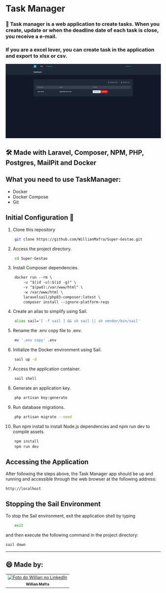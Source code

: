 # Task Manager    
### 📝 Task manager is a web application to create tasks. When you create, update or when the deadline date of each task is close, you receive a e-mail.  
### If you are a excel lover, you can create task in the application and export to xlsx or csv. 
<img src="home.png" alt="super-gestao">

## 🛠️ Made with Laravel, Composer, NPM, PHP, Postgres, MailPit and Docker

## What you need to use TaskManager:

- Docker
- Docker Compose
- Git

## Initial Configuration 🚀

1. Clone this repository
   
```bash
    git clone https://github.com/WillianMafra/Super-Gestao.git
```

2. Access the project directory.

``` bash
    cd Super-Gestao
```

3. Install Composer dependencies.

```docker
    docker run --rm \
        -u "$(id -u):$(id -g)" \
        -v "$(pwd):/var/www/html" \
        -w /var/www/html \
        laravelsail/php83-composer:latest \
        composer install --ignore-platform-reqs
```
4. Create an alias to simplify using Sail.

```bash
    alias sail='[ -f sail ] && sh sail || sh vendor/bin/sail'
```

5. Rename the .env copy file to .env.

```bash
    mv '.env copy' .env
```

6. Initialize the Docker environment using Sail.

```bash
    sail up -d
```

7. Access the application container.

```bash
    sail shell
```
8. Generate an application key.
   
```bash
    php artisan key:generate
```

9. Run database migrations.
    
```bash
    php artisan migrate --seed
```

10.  Run npm install to install Node.js dependencies and npm run dev to compile assets.
```bash
    npm install
    npm run dev
```

## Accessing the Application

After following the steps above, the Task Manager app should be up and running and accessible through the web browser at the following address:

```
http://localhost
```

## Stopping the Sail Environment
To stop the Sail environment, exit the application shell by typing

```bash
    exit
```
and then execute the following command in the project directory:

```bash
sail down
```

---

## 😄 Made by: 
<table>
  <tr>
    <td align="center">
      <a href="https://www.linkedin.com/in/willnmafra/" title="LinkedIn Willian">
        <img src="https://media.licdn.com/dms/image/D4D03AQF1Gt96l4TlGA/profile-displayphoto-shrink_800_800/0/1694170162091?e=1714608000&v=beta&t=Es9Vtl16l0CYVz0tXNbgmIDQ_R0s3RF6NdZ1Z4yS3Ak" width="100px;" alt="Foto do Willian no LinkedIn"/><br>
        <sub>
          <b>Willian Mafra</b>
        </sub>
      </a>
    </td>
  </tr>
</table>
